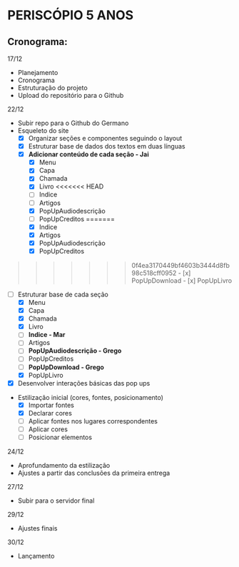 # PERISCÓPIO 5 ANOS

## Cronograma:
17/12
- Planejamento
- Cronograma
- Estruturação do projeto
- Upload do repositório para o Github

22/12
- Subir repo para o Github do Germano
- Esqueleto do site
  - [x] Organizar seções e componentes seguindo o layout
  - [x] Estruturar base de dados dos textos em duas línguas
  - [x] **Adicionar conteúdo de cada seção - Jai**
      - [x] Menu
      - [x] Capa
      - [x] Chamada
      - [x] Livro
<<<<<<< HEAD
      - [ ] Indice
      - [ ] Artigos
      - [x] PopUpAudiodescrição
      - [ ] PopUpCreditos
=======
      - [x] Indice
      - [x] Artigos
      - [x] PopUpAudiodescrição
      - [x] PopUpCreditos
>>>>>>> 0f4ea3170449bf4603b3444d8fb98c518cff0952
      - [x] PopUpDownload
      - [x] PopUpLivro
  - [ ] Estruturar base de cada seção
      - [x] Menu
      - [x] Capa
      - [x] Chamada
      - [x] Livro
      - [ ] **Indice - Mar**
      - [ ] Artigos
      - [ ] **PopUpAudiodescrição - Grego**
      - [ ] PopUpCreditos
      - [ ] **PopUpDownload - Grego**
      - [x] PopUpLivro
- [x] Desenvolver interações básicas das pop ups

- Estilização inicial (cores, fontes, posicionamento)
  - [x] Importar fontes
  - [x] Declarar cores
  - [ ] Aplicar fontes nos lugares correspondentes
  - [ ] Aplicar cores
  - [ ] Posicionar elementos

24/12
- Aprofundamento da estilização
- Ajustes a partir das conclusões da primeira entrega

27/12
- Subir para o servidor final

29/12
- Ajustes finais

30/12
- Lançamento